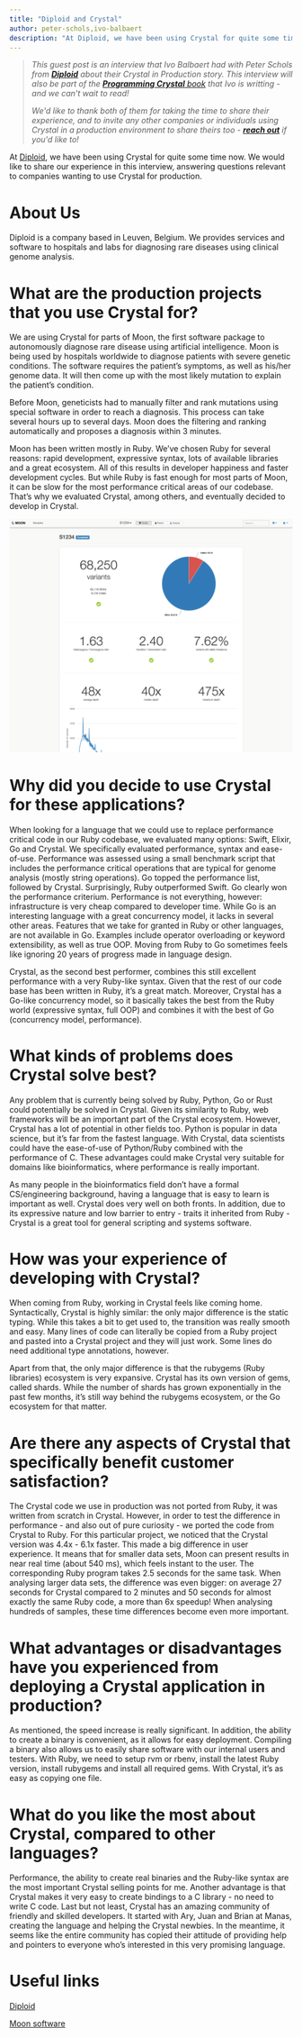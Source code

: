 ```yaml
---
title: "Diploid and Crystal"
author: peter-schols,ivo-balbaert
description: "At Diploid, we have been using Crystal for quite some time now. We would like to share our experience in this interview, answering questions relevant to companies wanting to use Crystal for production."
---
```

> _This guest post is an interview that Ivo Balbaert had with Peter Schols from [**Diploid**](http://www.diploid.com/) about their Crystal in Production story. This interview will also be part of the [**Programming Crystal** book](https://pragprog.com/book/crystal/crystal) that Ivo is writting - and we can't wait to read!_
>
> _We'd like to thank both of them for taking the time to share their experience, and to invite any other companies or individuals using Crystal in a production environment to share theirs too - [**reach out**](/community/) if you'd like to!_

At [Diploid](http://www.diploid.com/), we have been using Crystal for quite some time now.
We would like to share our experience in this interview, answering questions relevant to companies wanting to use Crystal for production.

# About Us
Diploid is a company based in Leuven, Belgium. We provides services and software to hospitals and labs for diagnosing
rare diseases using clinical genome analysis.

# What are the production projects that you use Crystal for?
We are using Crystal for parts of Moon, the first software package to autonomously diagnose rare disease using artificial intelligence. Moon is being used by hospitals worldwide to diagnose patients with severe genetic conditions. The software requires the patient’s symptoms, as well as his/her genome data. It will then come up with the most likely mutation to explain the patient’s condition.

Before Moon, geneticists had to manually filter and rank mutations using special software in order to reach a diagnosis. This process can take several hours up to several days. Moon does the filtering and ranking automatically and proposes a diagnosis within 3 minutes.

Moon has been written mostly in Ruby. We’ve chosen Ruby for several reasons: rapid development, expressive syntax, lots of available libraries and a great ecosystem. All of this results in developer happiness and faster development cycles. But while Ruby is fast enough for most parts of Moon, it can be slow for the most performance critical areas of our codebase. That’s why we evaluated Crystal, among others, and eventually decided to develop in Crystal.

<img src="/assets/blog/diploid-moon.png" class="center"/>

# Why did you decide to use Crystal for these applications?
When looking for a language that we could use to replace performance critical code in our Ruby codebase, we evaluated many options: Swift, Elixir, Go and Crystal. We specifically evaluated performance, syntax and ease-of-use. Performance was assessed using a small benchmark script that includes the performance critical
operations that are typical for genome analysis (mostly string operations). Go topped the performance list, followed by Crystal. Surprisingly, Ruby outperformed Swift. Go clearly won the performance criterium. Performance is not everything, however: infrastructure is very cheap compared to developer time. While Go is an interesting
language with a great concurrency model, it lacks in several other areas. Features that we take for granted in Ruby or other languages, are not available in Go. Examples include operator overloading or keyword extensibility, as well as true OOP. Moving from Ruby to Go sometimes feels like ignoring 20 years of progress made in language design.

Crystal, as the second best performer, combines this still excellent performance with a very Ruby-like syntax. Given that the rest of our code base has been written in Ruby, it’s a great match. Moreover, Crystal has a Go-like concurrency model, so it basically takes the best from the Ruby world (expressive syntax, full OOP) and
combines it with the best of Go (concurrency model, performance).

# What kinds of problems does Crystal solve best?
Any problem that is currently being solved by Ruby, Python, Go or Rust could potentially be solved in Crystal.
Given its similarity to Ruby, web frameworks will be an important part of the Crystal ecosystem. However, Crystal has a lot of potential in other fields too. Python is popular in data science, but it’s far from the fastest language. With Crystal, data scientists could have the ease-of-use of Python/Ruby combined with the performance
of C. These advantages could make Crystal very suitable for domains like bioinformatics, where performance is really important.

As many people in the bioinformatics field don’t have a formal CS/engineering background, having a language that is
easy to learn is important as well. Crystal does very well on both fronts.
In addition, due to its expressive nature and low barrier to entry - traits it inherited from Ruby - Crystal is a great tool for general scripting and systems software.

# How was your experience of developing with Crystal?
When coming from Ruby, working in Crystal feels like coming home. Syntactically, Crystal is highly similar: the only major difference is the static typing. While this takes a bit to get used to, the transition was really smooth and easy. Many lines of code can literally be copied from a Ruby project and pasted into a Crystal project and they will just work. Some lines do need additional type annotations, however.

Apart from that, the only major difference is that the rubygems (Ruby libraries) ecosystem is very expansive. Crystal has its own version of gems, called shards. While the number of shards has grown exponentially in the past few months, it’s still way behind the rubygems ecosystem, or the Go ecosystem for that matter.

# Are there any aspects of Crystal that specifically benefit customer satisfaction?
The Crystal code we use in production was not ported from Ruby, it was written from scratch in Crystal. However, in order to test the difference in performance - and also out of pure curiosity - we ported the code from Crystal to Ruby. For this particular project, we noticed that the Crystal version was 4.4x - 6.1x faster.
This made a big difference in user experience. It means that for smaller data sets, Moon can present results in near real time (about 540 ms), which feels instant to the user. The corresponding Ruby program takes 2.5 seconds for the same task. When analysing larger data sets, the difference was even bigger: on average 27 seconds for Crystal compared to 2 minutes and 50 seconds for almost exactly the same Ruby code, a more than 6x speedup! When analysing hundreds of samples, these time differences become even more important.

# What advantages or disadvantages have you experienced from deploying a Crystal application in production?
As mentioned, the speed increase is really significant. In addition, the ability to create a binary is convenient, as it allows for easy deployment. Compiling a binary also allows us to easily share software with our internal users
and testers. With Ruby, we need to setup rvm or rbenv, install the latest Ruby version, install rubygems and install all required gems. With Crystal, it’s as easy as copying one file.

# What do you like the most about Crystal, compared to other languages?
Performance, the ability to create real binaries and the Ruby-like syntax are the most important Crystal selling points for me. Another advantage is that Crystal makes it very easy to create bindings to a C
library - no need to write C code.
Last but not least, Crystal has an amazing community of friendly and skilled developers. It started with Ary, Juan and Brian at Manas, creating the language and helping the Crystal newbies. In the meantime, it seems like the entire community has copied their attitude of providing help and pointers to everyone who’s interested in this very promising language.

# Useful links
[Diploid](http://www.diploid.com/)

[Moon software](http://www.diploid.com/moon)
